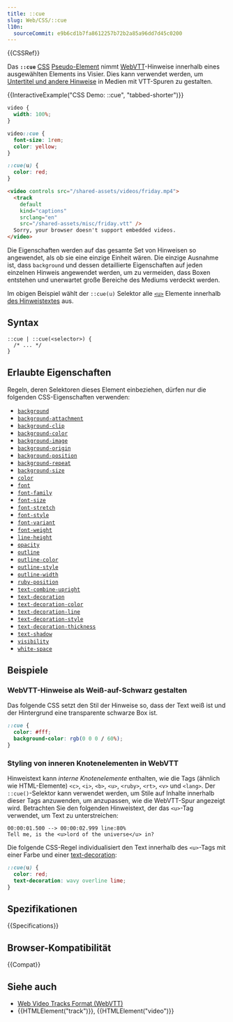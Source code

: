 ```yaml
---
title: ::cue
slug: Web/CSS/::cue
l10n:
  sourceCommit: e9b6cd1b7fa8612257b72b2a85a96dd7d45c0200
---
```


{{CSSRef}}

Das **`::cue`** [CSS](/de/docs/Web/CSS) [Pseudo-Element](/de/docs/Web/CSS/Pseudo-elements) nimmt [WebVTT](/de/docs/Web/API/WebVTT_API)-Hinweise innerhalb eines ausgewählten Elements ins Visier. Dies kann verwendet werden, um [Untertitel und andere Hinweise](/de/docs/Web/API/WebVTT_API#styling_webvtt_in_html_or_a_stylesheet) in Medien mit VTT-Spuren zu gestalten.

{{InteractiveExample("CSS Demo: ::cue", "tabbed-shorter")}}

```css interactive-example
video {
  width: 100%;
}

video::cue {
  font-size: 1rem;
  color: yellow;
}

::cue(u) {
  color: red;
}
```

```html interactive-example
<video controls src="/shared-assets/videos/friday.mp4">
  <track
    default
    kind="captions"
    srclang="en"
    src="/shared-assets/misc/friday.vtt" />
  Sorry, your browser doesn't support embedded videos.
</video>
```

Die Eigenschaften werden auf das gesamte Set von Hinweisen so angewendet, als ob sie eine einzige Einheit wären. Die einzige Ausnahme ist, dass `background` und dessen detaillierte Eigenschaften auf jeden einzelnen Hinweis angewendet werden, um zu vermeiden, dass Boxen entstehen und unerwartet große Bereiche des Mediums verdeckt werden.

Im obigen Beispiel wählt der `::cue(u)` Selektor alle [`<u>`](/de/docs/Web/HTML/Reference/Elements/u) Elemente innerhalb [des Hinweistextes](https://raw.githubusercontent.com/mdn/interactive-examples/main/live-examples/media/examples/friday.vtt) aus.

## Syntax

```css-nolint
::cue | ::cue(<selector>) {
  /* ... */
}
```

## Erlaubte Eigenschaften

Regeln, deren Selektoren dieses Element einbeziehen, dürfen nur die folgenden CSS-Eigenschaften verwenden:

- [`background`](/de/docs/Web/CSS/background)
- [`background-attachment`](/de/docs/Web/CSS/background-attachment)
- [`background-clip`](/de/docs/Web/CSS/background-clip)
- [`background-color`](/de/docs/Web/CSS/background-color)
- [`background-image`](/de/docs/Web/CSS/background-image)
- [`background-origin`](/de/docs/Web/CSS/background-origin)
- [`background-position`](/de/docs/Web/CSS/background-position)
- [`background-repeat`](/de/docs/Web/CSS/background-repeat)
- [`background-size`](/de/docs/Web/CSS/background-size)
- [`color`](/de/docs/Web/CSS/color)
- [`font`](/de/docs/Web/CSS/font)
- [`font-family`](/de/docs/Web/CSS/font-family)
- [`font-size`](/de/docs/Web/CSS/font-size)
- [`font-stretch`](/de/docs/Web/CSS/font-stretch)
- [`font-style`](/de/docs/Web/CSS/font-style)
- [`font-variant`](/de/docs/Web/CSS/font-variant)
- [`font-weight`](/de/docs/Web/CSS/font-weight)
- [`line-height`](/de/docs/Web/CSS/line-height)
- [`opacity`](/de/docs/Web/CSS/opacity)
- [`outline`](/de/docs/Web/CSS/outline)
- [`outline-color`](/de/docs/Web/CSS/outline-color)
- [`outline-style`](/de/docs/Web/CSS/outline-style)
- [`outline-width`](/de/docs/Web/CSS/outline-width)
- [`ruby-position`](/de/docs/Web/CSS/ruby-position)
- [`text-combine-upright`](/de/docs/Web/CSS/text-combine-upright)
- [`text-decoration`](/de/docs/Web/CSS/text-decoration)
- [`text-decoration-color`](/de/docs/Web/CSS/text-decoration-color)
- [`text-decoration-line`](/de/docs/Web/CSS/text-decoration-line)
- [`text-decoration-style`](/de/docs/Web/CSS/text-decoration-style)
- [`text-decoration-thickness`](/de/docs/Web/CSS/text-decoration-thickness)
- [`text-shadow`](/de/docs/Web/CSS/text-shadow)
- [`visibility`](/de/docs/Web/CSS/visibility)
- [`white-space`](/de/docs/Web/CSS/white-space)

## Beispiele

### WebVTT-Hinweise als Weiß-auf-Schwarz gestalten

Das folgende CSS setzt den Stil der Hinweise so, dass der Text weiß ist und der Hintergrund eine transparente schwarze Box ist.

```css
::cue {
  color: #fff;
  background-color: rgb(0 0 0 / 60%);
}
```

### Styling von inneren Knotenelementen in WebVTT

Hinweistext kann _interne Knotenelemente_ enthalten, wie die Tags (ähnlich wie HTML-Elemente) `<c>`, `<i>`, `<b>`, `<u>`, `<ruby>`, `<rt>`, `<v>` und `<lang>`. Der `::cue()`-Selektor kann verwendet werden, um Stile auf Inhalte innerhalb dieser Tags anzuwenden, um anzupassen, wie die WebVTT-Spur angezeigt wird. Betrachten Sie den folgenden Hinweistext, der das `<u>`-Tag verwendet, um Text zu unterstreichen:

```plain
00:00:01.500 --> 00:00:02.999 line:80%
Tell me, is the <u>lord of the universe</u> in?
```

Die folgende CSS-Regel individualisiert den Text innerhalb des `<u>`-Tags mit einer Farbe und einer [text-decoration](/de/docs/Web/CSS/text-decoration):

```css
::cue(u) {
  color: red;
  text-decoration: wavy overline lime;
}
```

## Spezifikationen

{{Specifications}}

## Browser-Kompatibilität

{{Compat}}

## Siehe auch

- [Web Video Tracks Format (WebVTT)](/de/docs/Web/API/WebVTT_API)
- {{HTMLElement("track")}}, {{HTMLElement("video")}}
